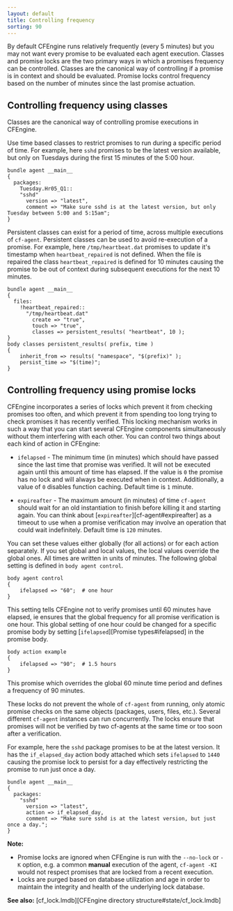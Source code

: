 ```yaml
---
layout: default
title: Controlling frequency
sorting: 90
---
```


By default CFEngine runs relatively frequently (every 5 minutes) but you may not
want every promise to be evaluated each agent execution. Classes and promise
locks are the two primary ways in which a promises frequency can be controlled.
Classes are the canonical way of controlling if a promise is in context and
should be evaluated. Promise locks control frequency based on the number of
minutes since the last promise actuation.

## Controlling frequency using classes

Classes are the canonical way of controlling promise executions in CFEngine.

Use time based classes to restrict promises to run during a specific period of time. For example, here `sshd` promises to be the latest version available, but only on Tuesdays during the first 15 minutes of the 5:00 hour.

```cf3
bundle agent __main__
{
  packages:
    Tuesday.Hr05_Q1::
    "sshd"
      version => "latest",
      comment => "Make sure sshd is at the latest version, but only Tuesday between 5:00 and 5:15am";
}
```

Persistent classes can exist for a period of time, across multiple executions of
`cf-agent`. Persistent classes can be used to avoid re-execution of a promise.
For example, here `/tmp/heartbeat.dat` promises to update it's timestamp when
`heartbeat_repaired` is not defined. When the file is repaired the class
`heartbeat_repaired` is defined for 10 minutes causing the promise to be out of
context during subsequent executions for the next 10 minutes.

```cf3
bundle agent __main__
{
  files:
    !heartbeat_repaired::
      "/tmp/heartbeat.dat"
        create => "true",
        touch => "true",
        classes => persistent_results( "heartbeat", 10 );
}
body classes persistent_results( prefix, time )
{
    inherit_from => results( "namespace", "$(prefix)" );
    persist_time => "$(time)";
}
```

## Controlling frequency using promise locks

CFEngine incorporates a series of locks which prevent it from checking
promises too often, and which prevent it from spending too long trying to
check promises it has recently verified. This locking mechanism works in such
a way that you can start several CFEngine components simultaneously without
them interfering with each other. You can control two things about each kind
of action in CFEngine:

* `ifelapsed` - The minimum time (in minutes) which should have passed since the
  last time that promise was verified. It will not be executed again until this
  amount of time has elapsed. If the value is `0` the promise has no lock and
  will always be executed when in context. Additionally, a value of `0` disables
  function caching. Default time is `1` minute.

* `expireafter` - The maximum amount (in minutes) of time `cf-agent` should wait
  for an old instantiation to finish before killing it and starting again. You
  can think about [`expireafter`][cf-agent#expireafter] as a timeout to use when
  a promise verification may involve an operation that could wait indefinitely.
  Default time is `120` minutes.

You can set these values either globally (for all actions) or for each action
separately. If you set global and local values, the local values override the
global ones. All times are written in units of minutes. The following global
setting is defined in `body agent control`.

```cf3
body agent control
{
    ifelapsed => "60";	# one hour
}
```

This setting tells CFEngine not to verify promises until 60 minutes have
elapsed, ie ensures that the global frequency for all promise verification is
one hour. This global setting of one hour could be changed for a specific
promise body by setting [`ifelapsed`][Promise types#ifelapsed] in the promise body.

```cf3
body action example
{
    ifelapsed => "90";	# 1.5 hours
}
```

This promise which overrides the global 60 minute time period and defines a
frequency of 90 minutes.

These locks do not prevent the whole of `cf-agent` from running, only
atomic promise checks on the same objects (packages, users, files,
etc.). Several different `cf-agent` instances can run concurrently.
The locks ensure that promises will not be verified by two cf-agents
at the same time or too soon after a verification.

For example, here the `sshd` package promises to be at the latest version. It
has the `if_elapsed_day` action body attached which sets `ifelapsed` to `1440`
causing the promise lock to persist for a day effectively restricting the
promise to run just once a day.

```cf3
bundle agent __main__
{
  packages:
    "sshd"
      version => "latest",
      action => if_elapsed_day,
      comment => "Make sure sshd is at the latest version, but just once a day.";
}
```

**Note:**

* Promise locks are ignored when CFEngine is run with the `--no-lock` or `-K`
  option, e.g. a common **manual** execution of the agent, `cf-agent -KI` would
  not respect promises that are locked from a recent execution.
* Locks are purged based on database utilization and age in order to maintain
  the integrity and health of the underlying lock database.

**See also:** [cf_lock.lmdb][CFEngine directory structure#state/cf_lock.lmdb]
